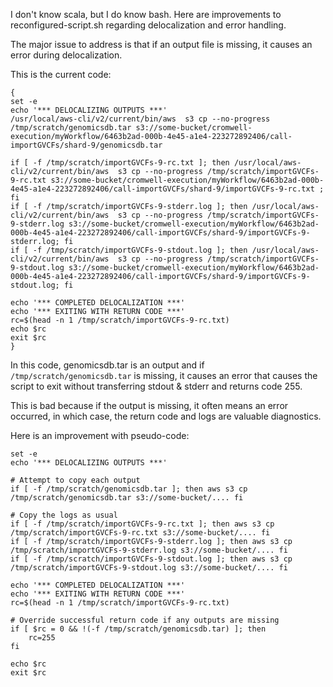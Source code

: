I don't know scala, but I do know bash. Here are improvements to reconfigured-script.sh regarding delocalization and error handling.

The major issue to address is that if an output file is missing, it causes an error during delocalization.

This is the current code:

```
{
set -e
echo '*** DELOCALIZING OUTPUTS ***'
/usr/local/aws-cli/v2/current/bin/aws  s3 cp --no-progress /tmp/scratch/genomicsdb.tar s3://some-bucket/cromwell-execution/myWorkflow/6463b2ad-000b-4e45-a1e4-223272892406/call-importGVCFs/shard-9/genomicsdb.tar

if [ -f /tmp/scratch/importGVCFs-9-rc.txt ]; then /usr/local/aws-cli/v2/current/bin/aws  s3 cp --no-progress /tmp/scratch/importGVCFs-9-rc.txt s3://some-bucket/cromwell-execution/myWorkflow/6463b2ad-000b-4e45-a1e4-223272892406/call-importGVCFs/shard-9/importGVCFs-9-rc.txt ; fi
if [ -f /tmp/scratch/importGVCFs-9-stderr.log ]; then /usr/local/aws-cli/v2/current/bin/aws  s3 cp --no-progress /tmp/scratch/importGVCFs-9-stderr.log s3://some-bucket/cromwell-execution/myWorkflow/6463b2ad-000b-4e45-a1e4-223272892406/call-importGVCFs/shard-9/importGVCFs-9-stderr.log; fi
if [ -f /tmp/scratch/importGVCFs-9-stdout.log ]; then /usr/local/aws-cli/v2/current/bin/aws  s3 cp --no-progress /tmp/scratch/importGVCFs-9-stdout.log s3://some-bucket/cromwell-execution/myWorkflow/6463b2ad-000b-4e45-a1e4-223272892406/call-importGVCFs/shard-9/importGVCFs-9-stdout.log; fi

echo '*** COMPLETED DELOCALIZATION ***'
echo '*** EXITING WITH RETURN CODE ***'
rc=$(head -n 1 /tmp/scratch/importGVCFs-9-rc.txt)
echo $rc
exit $rc
}

```

In this code, genomicsdb.tar is an output and if `/tmp/scratch/genomicsdb.tar` is missing, it causes an error that causes the script to exit without transferring stdout & stderr and returns code 255.

This is bad because if the output is missing, it often means an error occurred, in which case, the return code and logs are valuable diagnostics.

Here is an improvement with pseudo-code:

```
set -e
echo '*** DELOCALIZING OUTPUTS ***'

# Attempt to copy each output
if [ -f /tmp/scratch/genomicsdb.tar ]; then aws s3 cp /tmp/scratch/genomicsdb.tar s3://some-bucket/.... fi

# Copy the logs as usual
if [ -f /tmp/scratch/importGVCFs-9-rc.txt ]; then aws s3 cp /tmp/scratch/importGVCFs-9-rc.txt s3://some-bucket/.... fi
if [ -f /tmp/scratch/importGVCFs-9-stderr.log ]; then aws s3 cp /tmp/scratch/importGVCFs-9-stderr.log s3://some-bucket/.... fi
if [ -f /tmp/scratch/importGVCFs-9-stdout.log ]; then aws s3 cp /tmp/scratch/importGVCFs-9-stdout.log s3://some-bucket/.... fi

echo '*** COMPLETED DELOCALIZATION ***'
echo '*** EXITING WITH RETURN CODE ***'
rc=$(head -n 1 /tmp/scratch/importGVCFs-9-rc.txt)

# Override successful return code if any outputs are missing
if [ $rc = 0 && !(-f /tmp/scratch/genomicsdb.tar) ]; then
	rc=255
fi

echo $rc
exit $rc


```


